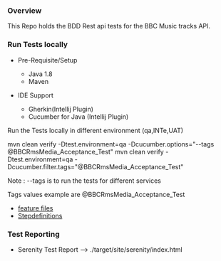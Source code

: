 ### Overview
This Repo holds the BDD Rest api tests for the BBC Music tracks API.
### Run Tests locally

* Pre-Requisite/Setup
   * Java 1.8
   * Maven
   
* IDE Support
   * Gherkin(Intellij Plugin)
   * Cucumber for Java (Intellij Plugin)
   
Run the Tests locally in different environment (qa,INTe,UAT)

   mvn clean verify -Dtest.environment=qa -Dcucumber.options="--tags @BBCRmsMedia_Acceptance_Test"
   mvn clean verify -Dtest.environment=qa -Dcucumber.filter.tags="@BBCRmsMedia_Acceptance_Test"
   
Note : --tags is to run the tests for different services

Tags values example are
@BBCRmsMedia_Acceptance_Test
  
* [feature files](./src/test/resources/features)
* [Stepdefinitions](./src/test/java/steps)

### Test Reporting

* Serenity Test Report --> ./target/site/serenity/index.html 
      
   